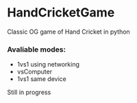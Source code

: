 # HandCricketGame
Classic OG game of Hand Cricket in python

### Avaliable modes:
- 1vs1 using networking
- vsComputer
- 1vs1 same device

Still in progress
